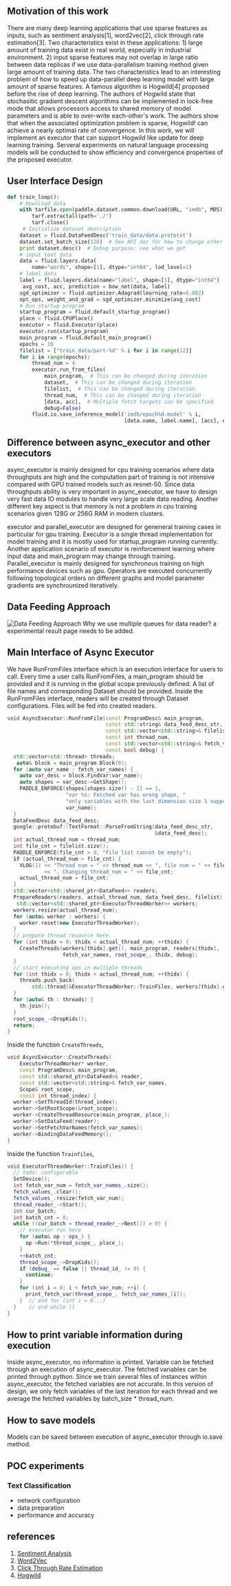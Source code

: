 ## Motivation of this work

There are many deep learning applications that use sparse features as inputs, such as sentiment analysis[1], word2vec[2], click through rate estimation[3]. Two characteristics exist in these applications: 1) large amount of training data exist in real world, especially in industrial environment. 2) input sparse features may not overlap in large ratio between data replicas if we use data-parallelism training method given large amount of training data. The two characteristics lead to an interesting problem of how to speed up data-parallel deep learning model with large amount of sparse features. A famous algorithm is Hogwild[4] proposed before the rise of deep learning. The authors of Hogwild state that stochasitic gradient descent algorithms can be implemented in lock-free mode that allows processors access to shared memory of model parameters and is able to over-write each-other's work. The authors show that when the associated optimization problem is sparse, Hogwild! can achieve a nearly optimal rate of convergence. In this work, we will implement an executor that can support Hogwild like update for deep learning training. Serveral experiments on natural language processing models will be conducted to show efficiency and convergence properties of the proposed executor.

## User Interface Design
``` python
def train_loop():
    # Download data
    with tarfile.open(paddle.dataset.common.download(URL, "imdb", MD5)) as tarf:
        tarf.extractall(path='./')
        tarf.close()
     # Initialize dataset description
    dataset = fluid.DataFeedDesc('train_data/data.prototxt')
    dataset.set_batch_size(128)  # See API doc for how to change other fields
    print dataset.desc()  # Debug purpose: see what we get
    # input text data
    data = fluid.layers.data(
        name="words", shape=[1], dtype="int64", lod_level=1)
    # label data
    label = fluid.layers.data(name="label", shape=[1], dtype="int64")
     avg_cost, acc, prediction = bow_net(data, label)
    sgd_optimizer = fluid.optimizer.Adagrad(learning_rate=0.002)
    opt_ops, weight_and_grad = sgd_optimizer.minimize(avg_cost)
    # Run startup program
    startup_program = fluid.default_startup_program()
    place = fluid.CPUPlace()
    executor = fluid.Executor(place)
    executor.run(startup_program)
    main_program = fluid.default_main_program()
    epochs = 10
    filelist = ["train_data/part-%d" % i for i in range(12)]
    for i in range(epochs):
        thread_num = 4
        executor.run_from_files(
            main_program,  # This can be changed during iteration
            dataset,  # This can be changed during iteration
            filelist,  # This can be changed during iteration
            thread_num,  # This can be changed during iteration
            [data, acc],  # Multiple fetch targets can be specified
            debug=False)
        fluid.io.save_inference_model('imdb/epoch%d.model' % i,
                                      [data.name, label.name], [acc], executor)

```
## Difference between async_executor and other executors
async_executor is mainly designed for cpu training scenarios where data throughputs are high and the computation part of training is not intensive compared with GPU trained models such as resnet-50. Since data throughputs ability is very important in async_executor, we have to design very fast data IO modules to handle very large scale data reading. Another different key aspect is that memory is not a problem in cpu training scenarios given 128G or 256G RAM in modern clusters. 

executor and parallel_executor are designed for geneneral training cases in particular for gpu training. Executor is a single thread implementation for model training and it is mostly used for startup_program running currently. Another application scenario of executor is reinforcement learning where input data and main_program may change through training. Parallel_executor is mainly designed for synchronous training on high performance devices such as gpu. Operators are executed concurrently following topological orders on different graphs and model parameter gradients are synchrounized iteratively.

## Data Feeding Approach
![Data Feeding Approach](https://github.com/guru4elephant/FluidDoc/blob/develop/doc/fluid/design/async_executor/async_executor_reader_design.png)
Why we use multiple queues for data reader? a experimental result page needs to be added.

## Main Interface of Async Executor
We have RunFromFiles interface which is an execution interface for users to call. Every time a user calls RunFromFiles, a main_program should be provided and it is running in the global scope previously defined. A list of file names and corresponding Dataset should be provided. Inside the RunFromFiles interface, readers will be created through Dataset configurations. Files will be fed into created readers. 
``` c++
void AsyncExecutor::RunFromFile(const ProgramDesc& main_program,
                                const std::string& data_feed_desc_str,
                                const std::vector<std::string>& filelist,
                                const int thread_num,
                                const std::vector<std::string>& fetch_var_names,
                                const bool debug) {
  std::vector<std::thread> threads;
   auto& block = main_program.Block(0);
  for (auto var_name : fetch_var_names) {
    auto var_desc = block.FindVar(var_name);
    auto shapes = var_desc->GetShape();
    PADDLE_ENFORCE(shapes[shapes.size() - 1] == 1,
                   "var %s: Fetched var has wrong shape, "
                   "only variables with the last dimension size 1 supported",
                   var_name);
  }
  DataFeedDesc data_feed_desc;
  google::protobuf::TextFormat::ParseFromString(data_feed_desc_str,
                                                &data_feed_desc);
  int actual_thread_num = thread_num;
  int file_cnt = filelist.size();
  PADDLE_ENFORCE(file_cnt > 0, "File list cannot be empty");
  if (actual_thread_num > file_cnt) {
    VLOG(1) << "Thread num = " << thread_num << ", file num = " << file_cnt
            << ". Changing thread_num = " << file_cnt;
    actual_thread_num = file_cnt;
  }
  std::vector<std::shared_ptr<DataFeed>> readers;
  PrepareReaders(readers, actual_thread_num, data_feed_desc, filelist);
   std::vector<std::shared_ptr<ExecutorThreadWorker>> workers;
  workers.resize(actual_thread_num);
  for (auto& worker : workers) {
    worker.reset(new ExecutorThreadWorker);
  }
  // prepare thread resource here
  for (int thidx = 0; thidx < actual_thread_num; ++thidx) {
    CreateThreads(workers[thidx].get(), main_program, readers[thidx],
                  fetch_var_names, root_scope_, thidx, debug);
  }
  // start executing ops in multiple threads
  for (int thidx = 0; thidx < actual_thread_num; ++thidx) {
    threads.push_back(
        std::thread(&ExecutorThreadWorker::TrainFiles, workers[thidx].get()));
  }
  for (auto& th : threads) {
    th.join();
  }
  root_scope_->DropKids();
  return;
}

```
Inside the function ```CreateThreads```, 
``` c++
void AsyncExecutor::CreateThreads(
    ExecutorThreadWorker* worker,
    const ProgramDesc& main_program,
    const std::shared_ptr<DataFeed>& reader,
    const std::vector<std::string>& fetch_var_names,
    Scope& root_scope,
    const int thread_index) {
  worker->SetThreadId(thread_index);
  worker->SetRootScope(&root_scope);
  worker->CreateThreadResource(main_program, place_);
  worker->SetDataFeed(reader);
  worker->SetFetchVarNames(fetch_var_names);
  worker->BindingDataFeedMemory();
}

```
Inside the function ```Trainfiles```, 
``` c++
void ExecutorThreadWorker::TrainFiles() {
  // todo: configurable
  SetDevice();
  int fetch_var_num = fetch_var_names_.size();
  fetch_values_.clear();
  fetch_values_.resize(fetch_var_num);
  thread_reader_->Start();
  int cur_batch;
  int batch_cnt = 0;
  while ((cur_batch = thread_reader_->Next()) > 0) {
    // executor run here
    for (auto& op : ops_) {
      op->Run(*thread_scope_, place_);
    }
    ++batch_cnt;
    thread_scope_->DropKids();
    if (debug_ == false || thread_id_ != 0) {
      continue;
    }
    for (int i = 0; i < fetch_var_num; ++i) {
      print_fetch_var(thread_scope_, fetch_var_names_[i]);
    }  // end for (int i = 0...)
  }    // end while ()
}

```

## How to print variable information during execution
Inside async_executor, no information is printed. Variable can be fetched through an execution of async_executor. The fetched variables can be printed through python. Since we train several files of instances within async_executor, the fetched variables are not accurate. In this version of design, we only fetch variables of the last iteration for each thread and we average the fetched variables by batch_size * thread_num. 

## How to save models
Models can be saved between execution of async_executor through io.save method. 

## POC experiments
### Text Classification
* network configuration
* data preparation
* performance and accuracy

## references
1. [Sentiment Analysis](https://arxiv.org/pdf/1801.07883.pdf)
2. [Word2Vec](https://arxiv.org/abs/1301.3781)
3. [Click Through Rate Estimation](https://static.googleusercontent.com/media/research.google.com/zh-CN//pubs/archive/45530.pdf)
4. [Hogwild](https://people.eecs.berkeley.edu/~brecht/papers/hogwildTR.pdf)
